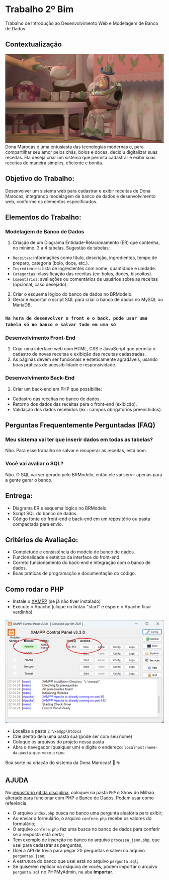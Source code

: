 # Trabalho 2º Bim
Trabalho de Introdução ao Desenvolvimento Web e Modelagem de Banco de Dados

## Contextualização

![Dona Marocas](imagens/dona-marocas.png)
Dona Marocas é uma entusiasta das tecnologias modernas e, para compartilhar seu amor pelos chás, bolos e doces, decidiu digitalizar suas receitas. Ela deseja criar um sistema que permita cadastrar e exibir suas receitas de maneira simples, eficiente e bonita.

## Objetivo do Trabalho:
Desenvolver um sistema web para cadastrar e exibir receitas de Dona Marocas, integrando modelagem de banco de dados e desenvolvimento web, conforme os elementos especificados.

## Elementos do Trabalho:

### Modelagem de Banco de Dados
1. Criação de um Diagrama Entidade-Relacionamento (ER) que contenha, no mínimo, 3 a 4 tabelas. Sugestão de tabelas:

- `Receitas`: informações como título, descrição, ingredientes, tempo de preparo, categoria (bolo, doce, etc.).
- `Ingredientes`: lista de ingredientes com nome, quantidade e unidade.
- `Categorias`: classificação das receitas (ex: bolos, doces, biscoitos).
- `Comentários`: avaliações ou comentários de usuários sobre as receitas (opcional, caso desejado).

2. Criar o esquema lógico do banco de dados no BRModelo.
3. Gerar e exportar o script SQL para criar o banco de dados no MySQL ou MariaDB.

### `Na hora de desenvolver o front e o back, pode usar uma tabela só no banco e salvar tudo em uma só`

### Desenvolvimento Front-End
1. Criar uma interface web com HTML, CSS e JavaScript que permita o cadastro de novas receitas e exibição das receitas cadastradas.
1. As páginas devem ser funcionais e esteticamente agradáveis, usando boas práticas de acessibilidade e responsividade.

### Desenvolvimento Back-End
1. Criar um back-end em PHP que possibilite:

- Cadastro das receitas no banco de dados.
- Retorno dos dados das receitas para o front-end (exibição).
- Validação dos dados recebidos (ex.: campos obrigatórios preenchidos).

## Perguntas Frequentemente Perguntadas (FAQ)

### Meu sistema vai ter que inserir dados em todas as tabelas?
Não. Para esse trabalho se salvar e recuperar as receitas, está bom.

### Você vai avaliar o SQL?
Não. O SQL vai ser gerado pelo BRModelo, então ele vai servir apenas para a gente gerar o banco.

## Entrega:

- Diagrama ER e esquema lógico no BRModelo.
- Script SQL do banco de dados.
- Código fonte do front-end e back-end em um repositório ou pasta compactada para envio.

## Critérios de Avaliação:

- Completude e consistência do modelo de banco de dados.
- Funcionalidade e estética da interface do front-end.
- Correto funcionamento do back-end e integração com o banco de dados.
- Boas práticas de programação e documentação do código.

## Como rodar o PHP

- Instale o [XAMPP](https://www.apachefriends.org/pt_br/index.html) (se já não tiver instalado)
- Execute o Apache (clique no botão "start" e espere o Apache ficar verdinho)

![Tela do XAMPP](imagens/xampp.png)

- Localize a pasta `c:\xampp\htdocs`
- Crie dentro dela uma pasta sua (pode ser com seu nome)
- Coloque os arquivos do projeto nessa pasta
- Abra o navegador (qualquer um) e digite o endereço: `localhost/nome-da-pasta-que-voce-criou`

Boa sorte na criação do sistema da Dona Marocas! 🍰 ☕

## AJUDA 

No [repositório git da disciplina](https://github.com/andre-noel/senac-web-2024), coloquei na pasta `PHP` o Show do Milhão alterado para funcionar com PHP e Banco de Dados. Podem usar como referência.

- O arquivo `index.php` busca no banco uma pergunta aleatória para exibir;
- Ao enviar o formulário, o arquivo `confere.php` recebe os valores do formulário;
- O arquivo `confere.php` faz uma busca no banco de dados para conferir se a resposta está certa;
- Tem exemplo de inserção no banco no arquivo `processa_json.php`, que usei para cadastrar as perguntas;
- Usei a API de trivia para pegar 20 perguntas e salvei no arquivo `perguntas.json`;
- A estrutura do banco que usei está no arquivo `pergunta.sql`;
- Se quiserem replicar na máquina de vocês, podem importar o arquivo `pergunta.sql` no PHPMyAdmin, na aba **Importar**.